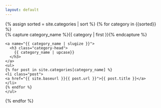 ```yaml
---
layout: default
---
```


<div id="archives">
{% assign sorted = site.categories | sort %}
{% for category in {{sorted}} %}
  <div class="archive-group">
    {% capture category_name %}{{ category | first }}{% endcapture %}
    <div id="#{{ category_name | slugize }}"></div>
    <p></p>

    <a name="{{ category_name | slugize }}">
      <h3 class="category-head">
        {{ category_name | upcase}}
      </h3>
    </a>
    <ul>
    {% for post in site.categories[category_name] %}
    <li class="post">
    <a href="{{ site.baseurl }}{{ post.url }}">{{ post.title }}</a>
    </li>
    {% endfor %}
    </ul>
  </div>
{% endfor %}
</div>